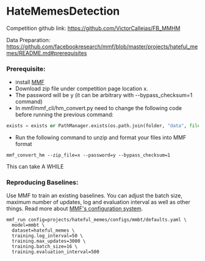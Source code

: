 # HateMemesDetection

Competition github link: https://github.com/VictorCallejas/FB_MMHM

Data Preparation: https://github.com/facebookresearch/mmf/blob/master/projects/hateful_memes/README.md#prerequisites

### Prerequisite: 
- install [MMF](https://mmf.sh/docs)
- Download zip file under competition page location x.
- The password will be y (it can be arbitrary with --bypass_checksum=1 command)
- In mmf/mmf_cli/hm_convert.py need to change the following code before running the previous command:
```python
exists = exists or PathManager.exists(os.path.join(folder, "data", file)) to exists = exists or PathManager.exists(os.path.join(folder, "hateful_memes", file))
```
- Run the following command to unzip and format your files into MMF format
```
mmf_convert_hm --zip_file=x --password=y --bypass_checksum=1
```
This can take A WHILE

### Reproducing Baselines:

Use MMF to train an existing baselines. You can adjust the batch size, maximum number of updates, log and evaluation interval as well as other things. Read more about [MMF's configuration system](https://mmf.sh/docs/notes/configuration/).

```commandline
mmf_run config=projects/hateful_memes/configs/mmbt/defaults.yaml \
  model=mmbt \
  dataset=hateful_memes \
  training.log_interval=50 \
  training.max_updates=3000 \
  training.batch_size=16 \
  training.evaluation_interval=500
```

